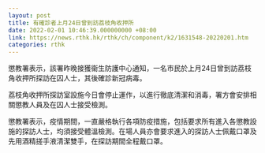```yaml
---
layout: post
title: 有確診者上月24日曾到訪荔枝角收押所
date: 2022-02-01 10:46:39.000000000 +08:00
link: https://news.rthk.hk/rthk/ch/component/k2/1631548-20220201.htm
categories: rthk
---
```


懲教署表示，該署昨晚接獲衞生防護中心通知，一名市民於上月24日曾到訪荔枝角收押所探訪在囚人士，其後確診新冠病毒。

荔枝角收押所探訪室設施今日會停止運作，以進行徹底清潔和消毒，署方會安排相關懲教人員及在囚人士接受檢測。

懲教署表示，疫情期間，一直嚴格執行各項防疫措施，包括要求所有進入各懲教設施的探訪人士，均須接受體溫檢測。在場人員亦會要求進入的探訪人士佩戴口罩及先用酒精搓手液清潔雙手，在探訪期間全程戴口罩。
